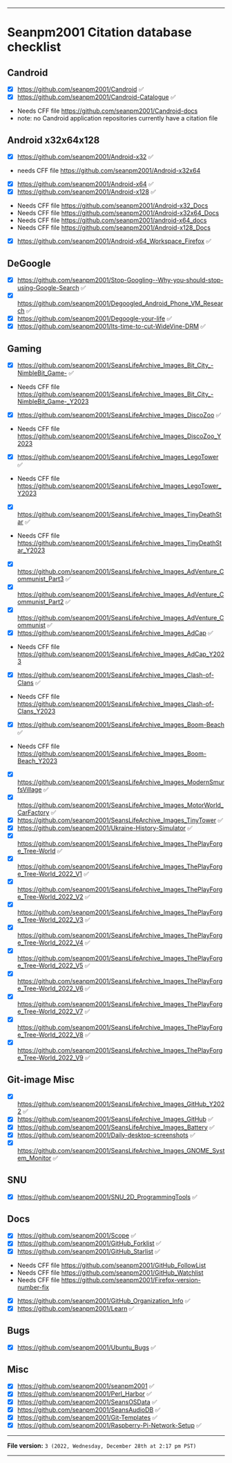 
***

# Seanpm2001 Citation database checklist

## Candroid

- [x] https://github.com/seanpm2001/Candroid ✅️
- [x] https://github.com/seanpm2001/Candroid-Catalogue ✅️
- Needs CFF file https://github.com/seanpm2001/Candroid-docs
- note: no Candroid application repositories currently have a citation file

## Android x32x64x128

- [x] https://github.com/seanpm2001/Android-x32 ✅️
- needs CFF file https://github.com/seanpm2001/Android-x32x64
- [x] https://github.com/seanpm2001/Android-x64 ✅️
- [x] https://github.com/seanpm2001/Android-x128 ✅️
- Needs CFF file https://github.com/seanpm2001/Android-x32_Docs
- Needs CFF file https://github.com/seanpm2001/Android-x32x64_Docs
- Needs CFF file https://github.com/seanpm2001/android-x64_docs
- Needs CFF file https://github.com/seanpm2001/Android-x128_Docs
- [x] https://github.com/seanpm2001/Android-x64_Workspace_Firefox ✅️

## DeGoogle

- [x] https://github.com/seanpm2001/Stop-Googling--Why-you-should-stop-using-Google-Search ✅️
- [x] https://github.com/seanpm2001/Degoogled_Android_Phone_VM_Research ✅️
- [x] https://github.com/seanpm2001/Degoogle-your-life ✅️
- [x] https://github.com/seanpm2001/Its-time-to-cut-WideVine-DRM ✅️

## Gaming

- [x] https://github.com/seanpm2001/SeansLifeArchive_Images_Bit_City_-NimbleBit_Game- ✅️
- Needs CFF file https://github.com/seanpm2001/SeansLifeArchive_Images_Bit_City_-NimbleBit_Game-_Y2023
- [x] https://github.com/seanpm2001/SeansLifeArchive_Images_DiscoZoo ✅️
- Needs CFF file https://github.com/seanpm2001/SeansLifeArchive_Images_DiscoZoo_Y2023
- [x] https://github.com/seanpm2001/SeansLifeArchive_Images_LegoTower ✅️
- Needs CFF file https://github.com/seanpm2001/SeansLifeArchive_Images_LegoTower_Y2023
- [x] https://github.com/seanpm2001/SeansLifeArchive_Images_TinyDeathStar ✅️
- Needs CFF file https://github.com/seanpm2001/SeansLifeArchive_Images_TinyDeathStar_Y2023
- [x] https://github.com/seanpm2001/SeansLifeArchive_Images_AdVenture_Communist_Part3 ✅️
- [x] https://github.com/seanpm2001/SeansLifeArchive_Images_AdVenture_Communist_Part2 ✅️
- [X] https://github.com/seanpm2001/SeansLifeArchive_Images_AdVenture_Communist ✅️
- [x] https://github.com/seanpm2001/SeansLifeArchive_Images_AdCap ✅️
- Needs CFF file https://github.com/seanpm2001/SeansLifeArchive_Images_AdCap_Y2023
- [x] https://github.com/seanpm2001/SeansLifeArchive_Images_Clash-of-Clans ✅️
- Needs CFF file https://github.com/seanpm2001/SeansLifeArchive_Images_Clash-of-Clans_Y2023
- [x] https://github.com/seanpm2001/SeansLifeArchive_Images_Boom-Beach ✅️
- Needs CFF file https://github.com/seanpm2001/SeansLifeArchive_Images_Boom-Beach_Y2023
- [x] https://github.com/seanpm2001/SeansLifeArchive_Images_ModernSmurfsVillage ✅️
- [x] https://github.com/seanpm2001/SeansLifeArchive_Images_MotorWorld_CarFactory ✅️
- [x] https://github.com/seanpm2001/SeansLifeArchive_Images_TinyTower ✅️
- [x] https://github.com/seanpm2001/Ukraine-History-Simulator ✅️
- [x] https://github.com/seanpm2001/SeansLifeArchive_Images_ThePlayForge_Tree-World ✅️
- [x] https://github.com/seanpm2001/SeansLifeArchive_Images_ThePlayForge_Tree-World_2022_V1 ✅️
- [x] https://github.com/seanpm2001/SeansLifeArchive_Images_ThePlayForge_Tree-World_2022_V2 ✅️
- [x] https://github.com/seanpm2001/SeansLifeArchive_Images_ThePlayForge_Tree-World_2022_V3 ✅️
- [x] https://github.com/seanpm2001/SeansLifeArchive_Images_ThePlayForge_Tree-World_2022_V4 ✅️
- [x] https://github.com/seanpm2001/SeansLifeArchive_Images_ThePlayForge_Tree-World_2022_V5 ✅️
- [x] https://github.com/seanpm2001/SeansLifeArchive_Images_ThePlayForge_Tree-World_2022_V6 ✅️
- [x] https://github.com/seanpm2001/SeansLifeArchive_Images_ThePlayForge_Tree-World_2022_V7 ✅️
- [x] https://github.com/seanpm2001/SeansLifeArchive_Images_ThePlayForge_Tree-World_2022_V8 ✅️
- [x] https://github.com/seanpm2001/SeansLifeArchive_Images_ThePlayForge_Tree-World_2022_V9 ✅️

## Git-image Misc

- [x] https://github.com/seanpm2001/SeansLifeArchive_Images_GitHub_Y2022 ✅️
- [x] https://github.com/seanpm2001/SeansLifeArchive_Images_GitHub ✅️
- [x] https://github.com/seanpm2001/SeansLifeArchive_Images_Battery ✅️
- [x] https://github.com/seanpm2001/Daily-desktop-screenshots ✅️
- [x] https://github.com/seanpm2001/SeansLifeArchive_Images_GNOME_System_Monitor ✅️

## SNU

- [x] https://github.com/seanpm2001/SNU_2D_ProgrammingTools ✅️

## Docs

- [x] https://github.com/seanpm2001/Scope ✅️
- [x] https://github.com/seanpm2001/GitHub_Forklist ✅️
- [x] https://github.com/seanpm2001/GitHub_Starlist ✅️
- Needs CFF file https://github.com/seanpm2001/GitHub_FollowList
- Needs CFF file https://github.com/seanpm2001/GitHub_Watchlist
- Needs CFF file https://github.com/seanpm2001/Firefox-version-number-fix
- [x] https://github.com/seanpm2001/GitHub_Organization_Info ✅️
- [x] https://github.com/seanpm2001/Learn ✅️

## Bugs

- [x] https://github.com/seanpm2001/Ubuntu_Bugs ✅️

## Misc

- [x] https://github.com/seanpm2001/seanpm2001 ✅️
- [x] https://github.com/seanpm2001/Perl_Harbor ✅️
- [x] https://github.com/seanpm2001/SeansOSData ✅️
- [x] https://github.com/seanpm2001/SeansAudioDB ✅️
- [x] https://github.com/seanpm2001/Git-Templates ✅️
- [x] https://github.com/seanpm2001/Raspberry-Pi-Network-Setup ✅️

***

**File version:** `3 (2022, Wednesday, December 28th at 2:17 pm PST)`

***

